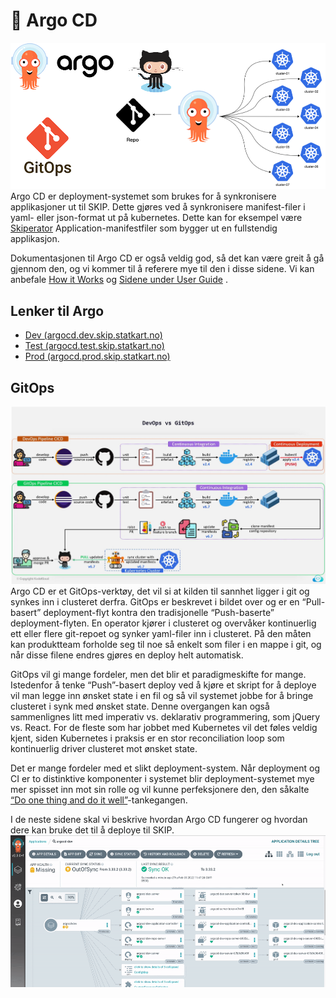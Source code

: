 # 🚀 Argo CD
![](images/554762281.png)
Argo CD er deployment-systemet som brukes for å synkronisere applikasjoner ut til SKIP. Dette gjøres ved å synkronisere manifest-filer i yaml- eller json-format ut på kubernetes. Dette kan for eksempel være [Skiperator](https://github.com/kartverket/skiperator) Application-manifestfiler som bygger ut en fullstendig applikasjon.

Dokumentasjonen til Argo CD er også veldig god, så det kan være greit å gå gjennom den, og vi kommer til å referere mye til den i disse sidene. Vi kan anbefale [How it Works](https://argo-cd.readthedocs.io/en/stable/#how-it-works) og [Sidene under User Guide](https://argo-cd.readthedocs.io/en/stable/user-guide/application_sources/) .

## Lenker til Argo

- [Dev (argocd.dev.skip.statkart.no)](https://argocd.dev.skip.statkart.no/)
- [Test (argocd.test.skip.statkart.no)](https://argocd.test.skip.statkart.no/)
- [Prod (argocd.prod.skip.statkart.no)](https://argocd.prod.skip.statkart.no/)

## GitOps

![](images/554827828.png)
Argo CD er et GitOps-verktøy, det vil si at kilden til sannhet ligger i git og synkes inn i clusteret derfra. GitOps er beskrevet i bildet over og er en “Pull-basert” deployment-flyt kontra den tradisjonelle “Push-baserte” deployment-flyten. En operator kjører i clusteret og overvåker kontinuerlig ett eller flere git-repoet og synker yaml-filer inn i clusteret. På den måten kan produktteam forholde seg til noe så enkelt som filer i en mappe i git, og når disse filene endres gjøres en deploy helt automatisk.

GitOps vil gi mange fordeler, men det blir et paradigmeskifte for mange. Istedenfor å tenke “Push”-basert deploy ved å kjøre et skript for å deploye vil man legge inn ønsket state i en fil og så vil systemet jobbe for å bringe clusteret i synk med ønsket state. Denne overgangen kan også sammenlignes litt med imperativ vs. deklarativ programmering, som jQuery vs. React. For de fleste som har jobbet med Kubernetes vil det føles veldig kjent, siden Kubernetes i praksis er en stor reconciliation loop som kontinuerlig driver clusteret mot ønsket state.

Det er mange fordeler med et slikt deployment-system. Når deployment og CI er to distinktive komponenter i systemet blir deployment-systemet mye mer spisset inn mot sin rolle og vil kunne perfeksjonere den, den såkalte [“Do one thing and do it well”](https://hackaday.com/2018/09/10/doing-one-thing-well-the-unix-philosophy/)-tankegangen.

I de neste sidene skal vi beskrive hvordan Argo CD fungerer og hvordan dere kan bruke det til å deploye til SKIP.
![](images/553680924.gif)

